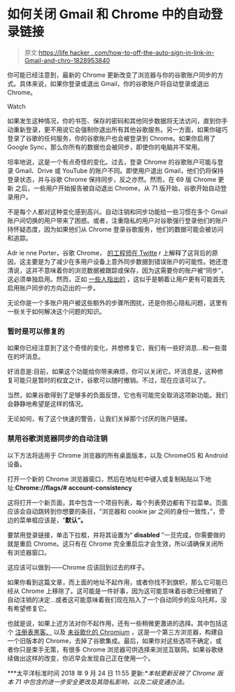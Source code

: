 # 如何关闭 Gmail 和 Chrome 中的自动登录链接

> 原文:[https://life hacker . com/how-to-off-the-auto-sign-in-link-in-Gmail-and-chro-1828953840](https://lifehacker.com/how-to-turn-off-the-auto-sign-in-link-in-gmail-and-chro-1828953840)

你可能已经注意到，最新的 Chrome 更新改变了浏览器与你的谷歌账户同步的方式。具体来说，如果你登录或退出 Gmail，你的谷歌账户将自动登录或退出 Chrome。

Watch

如果发生这种情况，你的书签、保存的密码和其他同步数据将无法访问，直到你手动重新登录，更不用说它会强制你退出所有其他谷歌服务。另一方面，如果你碰巧登录了谷歌的任何服务，你的谷歌账户也会被登录到 Chrome。如果你启用了 Google Sync，那么你所有的数据也会被同步，即使你的电脑并不常用。

坦率地说，这是一个有点奇怪的变化。过去，登录 Chrome 的谷歌账户可能与登录 Gmail、Drive 或 YouTube 的账户不同。即使用户退出 Gmail，他们仍将保持登录状态，并与谷歌 Chrome 保持同步，反之亦然。然而，在 69 版 Chrome 更新 之后，一些用户开始报告被自动退出 Chrome，从 71 版开始，谷歌开始自动登录用户。

不是每个人都对这种变化感到高兴。自动注销和同步功能给一些习惯在多个 Gmail 账户间切换的用户带来了困惑。或者，注重隐私的用户对谷歌强行登录他们的账户持怀疑态度，因为如果他们从 Chrome 登录谷歌服务，他们的数据可能会被访问和追踪。

Adr ie nne Porter，谷歌 Chrome， [的工程师在 Twitte](https://twitter.com/__apf__/status/1044109217903198210) r 上解释了这背后的原因，这主要是为了减少在多用户设备上意外同步数据到错误账户的可能性。她还澄清说，这并不意味着你的浏览数据被跟踪或保存，因为这需要你的账户被“同步”，这必须单独启用。然而，正如 [一些人指出的](https://blog.cryptographyengineering.com/2018/09/23/why-im-leaving-chrome/) ，这似乎是朝着让用户更有可能首先启用账户同步的方向迈出的一步。

无论你是一个多账户用户被这些额外的步骤所困扰，还是你担心隐私问题，这里有一些关于如何解决这个问题的知识。

### 暂时是可以修复的

如果你已经注意到了这个奇怪的变化，并想修复它，我们有一些好消息...和一些潜在的坏消息。

好消息是:目前，如果这个功能给你带来麻烦，你可以关闭它。坏消息是，这种修复可能只是暂时的权宜之计，谷歌可以随时撤销。不过，现在应该可以了。

当然，如果谷歌得到了足够多的负面反馈，它也有可能完全取消这项新功能。我们会静静地希望是这样的情况。

无论如何，有了这个快速的警告，让我们关掉那个讨厌的账户链接。

### 禁用谷歌浏览器同步的自动注销

以下方法将适用于 Chrome 浏览器的所有桌面版本，以及 ChromeOS 和 Android 设备。

打开一个新的 Chrome 浏览器窗口，然后在地址栏中键入或复制粘贴以下地址:**Chrome://flags/# account-consistency**

这将打开一个新页面，其中包含一个项目列表，每个列表旁边都有下拉菜单。页面应该会自动跳转到你想要的条目，“浏览器和 cookie jar 之间的身份一致性，”，旁边的菜单框应该是，“**默认”。**

要禁用登录链接，单击下拉框，并将其设置为“ **disabled** ”一旦完成，你需要做的就是重启 Chrome。这只有在 Chrome 完全重启后才会生效，所以请确保关闭所有浏览器窗口。

这应该可以做到——Chrome 应该回到过去的样子。

如果你看到这篇文章，而上面的地址不起作用，或者你找不到旗帜，那么它可能已经从 Chrome 上移除了。这可能是一件好事，因为这可能意味着谷歌已经撤销了自动注销的决定...或者这可能意味着我们现在陷入了一个自动同步的反乌托邦，没有希望修复它。

也就是说，如果上述方法对你不起作用，还有一些稍微更激进的选择。其中包括这个 [注册表黑客、](https://techdows.com/2018/09/stop-chrome-from-signing-into-browser-when-you-sign-into-google-service.html) 以及 [未谷歌化的 Chromium](https://github.com/Eloston/ungoogled-chromium) ，这是一个第三方浏览器，构建自一个旧版本的 Chrome，去掉了谷歌集成。最后，如果你对这些选项不确定，或者你只是束手无策，有很多 Chrome 浏览器可供选择来浏览互联网。如果谷歌继续做出这样的改变，你迟早会发现自己正在使用一个。

***太平洋标准时间 2018 年 9 月 24 日 11:55 更新:**本帖更新反映了 Chrome 版本 71 中包含的进一步安全更改及其隐私影响，以及二级变通办法。*